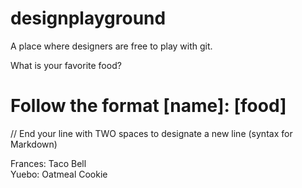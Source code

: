 # designplayground
A place where designers are free to play with git.


What is your favorite food?
# Follow the format [name]: [food]  
// End your line with TWO spaces to designate a new line (syntax for Markdown)  
  
Frances: Taco Bell  
Yuebo: Oatmeal Cookie  
